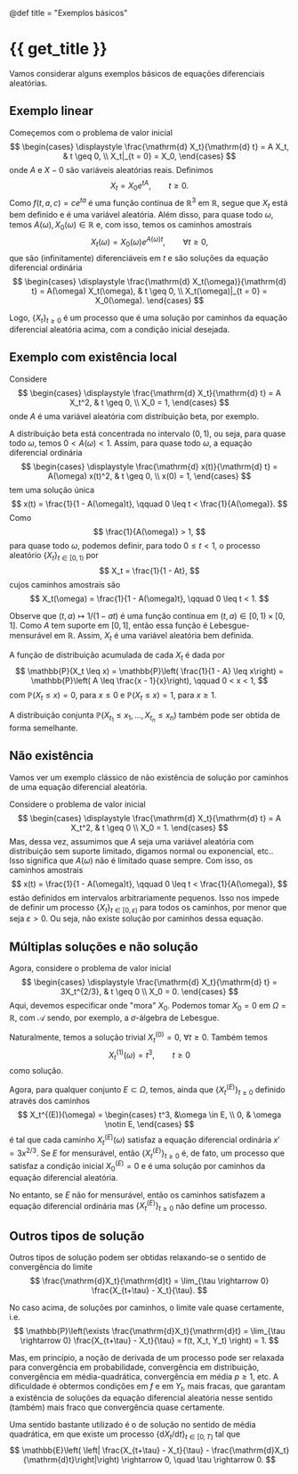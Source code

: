 @def title = "Exemplos básicos"

# {{ get_title }}

Vamos considerar alguns exemplos básicos de equações diferenciais aleatórias.

## Exemplo linear

Começemos com o problema de valor inicial
$$
\begin{cases}
\displaystyle \frac{\mathrm{d} X_t}{\mathrm{d} t} = A X_t, & t \geq 0, \\
X_t|_{t = 0} = X_0,
\end{cases}
$$
onde $A$ e $X-0$ são variáveis aleatórias reais. Definimos
$$
X_t = X_0e^{tA}, \qquad t \geq 0.
$$
Como $f(t, a, c) = ce^{ta}$ é uma função contínua de $\mathbb{R}^3$ em $\mathbb{R}$, segue que $X_t$ está bem definido e é uma variável aleatória. Além disso, para quase todo $\omega$, temos $A(\omega), X_0(\omega) \in \mathbb{R}$ e, com isso, temos os caminhos amostrais
$$
X_t(\omega) = X_0(\omega) e^{A(\omega)t}, \qquad \forall t\geq 0,
$$
que são (infinitamente) diferenciáveis em $t$ e são soluções da equação diferencial ordinária
$$
\begin{cases}
\displaystyle \frac{\mathrm{d} X_t(\omega)}{\mathrm{d} t} = A(\omega) X_t(\omega), & t \geq 0, \\
X_t(\omega)|_{t = 0} = X_0(\omega).
\end{cases}
$$

Logo, $\{X_t\}_{t\geq 0}$ é um processo que é uma solução por caminhos da equação diferencial aleatória acima, com a condição inicial desejada.

## Exemplo com existência local

Considere
$$
\begin{cases}
\displaystyle \frac{\mathrm{d} X_t}{\mathrm{d} t} = A X_t^2, & t \geq 0, \\
X_0 = 1,
\end{cases}
$$
onde $A$ é uma variável aleatória com distribuição beta, por exemplo.

A distribuição beta está concentrada no intervalo $(0, 1)$, ou seja, para quase todo $\omega$, temos $0 < A(\omega) < 1$. Assim, para quase todo $\omega$, a equação diferencial ordinária
$$
\begin{cases}
\displaystyle \frac{\mathrm{d} x(t)}{\mathrm{d} t} = A(\omega) x(t)^2, & t \geq 0, \\
x(0) = 1,
\end{cases}
$$
tem uma solução única
$$
x(t) = \frac{1}{1 - A(\omega)t}, \qquad 0 \leq t < \frac{1}{A(\omega)}.
$$
Como
$$
\frac{1}{A(\omega)} > 1,
$$
para quase todo $\omega$, podemos definir, para todo $0 \leq t < 1$, o processo aleatório $\{X_t\}_{t\in [0, 1)}$ por
$$
X_t = \frac{1}{1 - At},
$$
cujos caminhos amostrais são
$$
X_t(\omega) = \frac{1}{1 - A(\omega)t}, \qquad 0 \leq t < 1.
$$

Observe que $(t, a) \mapsto 1/(1 - at)$ é uma função contínua em $(t,a) \in [0, 1)\times [0, 1]$. Como $A$ tem suporte em $[0, 1]$, então essa função é Lebesgue-mensurável em $\mathbb{R}$. Assim, $X_t$ é uma variável aleatória bem definida.

A função de distribuição acumulada de cada $X_t$ é dada por
$$
\mathbb{P}(X_t \leq x) = \mathbb{P}\left( \frac{1}{1 - A} \leq x\right) = \mathbb{P}\left( A \leq \frac{x - 1}{x}\right), \qquad 0 < x < 1,
$$
com $\mathbb{P}(X_t \leq x) = 0$, para $x\leq 0$ e $\mathbb{P}(X_t \leq x) = 1$, para $x\geq 1$.

A distribuição conjunta $\mathbb{P}(X_{t_1} \leq x_1, \ldots, X_{t_n} \leq x_n)$ também pode ser obtida de forma semelhante.

## Não existência

Vamos ver um exemplo clássico de não existência de solução por caminhos de uma equação diferencial aleatória.

Considere o problema de valor inicial
$$
\begin{cases}
\displaystyle \frac{\mathrm{d} X_t}{\mathrm{d} t} = A X_t^2, & t \geq 0 \\
X_0 = 1.
\end{cases}
$$
Mas, dessa vez, assumimos que $A$ seja uma variável aleatória com distribuição sem suporte limitado, digamos normal ou exponencial, etc.. Isso significa que $A(\omega)$ não é limitado quase sempre. Com isso, os caminhos amostrais
$$
x(t) = \frac{1}{1 - A(\omega)t}, \qquad 0 \leq t < \frac{1}{A(\omega)},
$$
estão definidos em intervalos arbitrariamente pequenos. Isso nos impede de definir um processo $\{X_t\}_{t \in [0, \varepsilon)}$ para todos os caminhos, por menor que seja $\varepsilon > 0$. Ou seja, não existe solução por caminhos dessa equação.

## Múltiplas soluções e não solução

Agora, considere o problema de valor inicial
$$
\begin{cases}
\displaystyle \frac{\mathrm{d} X_t}{\mathrm{d} t} = 3X_t^{2/3}, & t \geq 0 \\
X_0 = 0.
\end{cases}
$$
Aqui, devemos especificar onde "mora" $X_0$. Podemos tomar $X_0 = 0$ em $\Omega = \mathbb{R}$, com $\mathcal{A}$ sendo, por exemplo, a $\sigma$-álgebra de Lebesgue.

Naturalmente, temos a solução trivial $X_t^{(0)} = 0$, $\forall t \geq 0$. Também temos
$$
X_t^{(1)}(\omega) = t^3, \qquad t \geq 0
$$
como solução.

Agora, para qualquer conjunto $E\subset \Omega$, temos, ainda que $\{X_t^{(E)}\}_{t\geq 0}$ definido através dos caminhos
$$
X_t^{(E)}(\omega) = \begin{cases}
t^3, &\omega \in E, \\
0, & \omega \notin E,
\end{cases}
$$
é tal que cada caminho $X_t^{(E)}(\omega)$ satisfaz a equação diferencial ordinária $x' = 3x^{2/3}$. Se $E$ for mensurável, então $\{X_t^{(E)}\}_{t \geq 0}$ é, de fato, um processo que satisfaz a condição inicial $X_0^{(E)} = 0$ e é uma solução por caminhos da equação diferencial aleatória.

No entanto, se $E$ não for mensurável, então os caminhos satisfazem a equação diferencial ordinária mas $\{X_t^{(E)}\}_{t \geq 0}$ não define um processo.

## Outros tipos de solução

Outros tipos de solução podem ser obtidas relaxando-se o sentido de convergência do limite
$$
\frac{\mathrm{d}X_t}{\mathrm{d}t} = \lim_{\tau \rightarrow 0} \frac{X_{t+\tau} - X_t}{\tau}.
$$

No caso acima, de soluções por caminhos, o limite vale quase certamente, i.e.
$$
\mathbb{P}\left(\exists \frac{\mathrm{d}X_t}{\mathrm{d}t} = \lim_{\tau \rightarrow 0} \frac{X_{t+\tau} - X_t}{\tau} = f(t, X_t, Y_t) \right) = 1.
$$

Mas, em princípio, a noção de derivada de um processo pode ser relaxada para convergência em probabilidade, convergência em distribuição, convergência em média-quadrática, convergência em média $p\geq 1$, etc. A dificuldade é obtermos condições em $f$ e em $Y_t$, mais fracas, que garantam a existência de soluções da equação diferencial aleatória nesse sentido (também) mais fraco que convergência quase certamente.

Uma sentido bastante utilizado é o de solução no sentido de média quadrática, em que existe um processo $\{\mathrm{d}X_t/\mathrm{d}t\}_{t \in [0, T)}$ tal que
$$
\mathbb{E}\left( \left| \frac{X_{t+\tau} - X_t}{\tau} - \frac{\mathrm{d}X_t}{\mathrm{d}t}\right|\right) \rightarrow 0, \quad \tau \rightarrow 0.
$$
